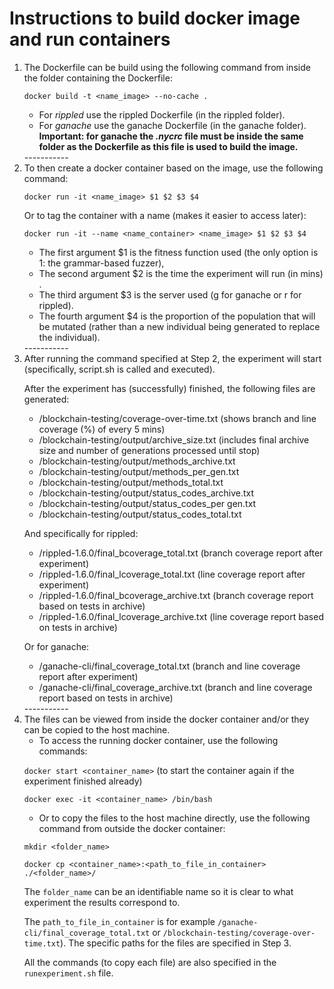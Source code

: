 # Instructions to build docker image and run containers
<ol>
<li>The Dockerfile can be build using the following command from inside the folder containing the Dockerfile:
 
`docker build -t <name_image> --no-cache .`

* For *rippled* use the rippled Dockerfile (in the rippled folder).
* For *ganache* use the ganache Dockerfile (in the ganache folder). 
**Important: for ganache the *.nycrc* file must be inside the same folder as the Dockerfile as this file is used to build the image.**
</li>
-----------
<li>
To then create a docker container based on the image, use the following command:

`docker run -it <name_image> $1 $2 $3 $4`

Or to tag the container with a name (makes it easier to access later):

`docker run -it --name <name_container> <name_image> $1 $2 $3 $4`
* The first argument $1 is the fitness function used (the only option is 1: the grammar-based fuzzer), 
* The second argument $2 is the time the experiment will run (in mins) .
* The third argument $3 is the server used (g for ganache or r for rippled).
* The fourth argument $4 is the proportion of the population that will be mutated (rather than a new individual being generated to replace the individual).

</li>
-----------
<li>
After running the command specified at Step 2, the experiment will start (specifically, script.sh is called and executed). 

After the experiment has (successfully) finished, the following files are generated:

* /blockchain-testing/coverage-over-time.txt (shows branch and line coverage (%) of every 5 mins)
* /blockchain-testing/output/archive_size.txt (includes final archive size and number of generations processed until stop)
* /blockchain-testing/output/methods_archive.txt
* /blockchain-testing/output/methods_per_gen.txt
* /blockchain-testing/output/methods_total.txt
* /blockchain-testing/output/status_codes_archive.txt
* /blockchain-testing/output/status_codes_per gen.txt
* /blockchain-testing/output/status_codes_total.txt

And specifically for rippled:
* /rippled-1.6.0/final_bcoverage_total.txt (branch coverage report after experiment)
* /rippled-1.6.0/final_lcoverage_total.txt (line coverage report after experiment)
* /rippled-1.6.0/final_bcoverage_archive.txt (branch coverage report based on tests in archive)
* /rippled-1.6.0/final_lcoverage_archive.txt (line coverage report based on tests in archive)

Or for ganache:
* /ganache-cli/final_coverage_total.txt (branch and line coverage report after experiment)
* /ganache-cli/final_coverage_archive.txt (branch and line coverage report based on tests in archive)

</li>
-----------

<li>
The files can be viewed from inside the docker container and/or they can be copied to the host machine. 

* To access the running docker container, use the following commands:

`docker start <container_name>` (to start the container again if the experiment finished already)

`docker exec -it <container_name> /bin/bash`

* Or to copy the files to the host machine directly, use the following command from outside the docker container: 

`mkdir <folder_name>`

`docker cp <container_name>:<path_to_file_in_container> ./<folder_name>/`

The `folder_name` can be an identifiable name so it is clear to what experiment the results correspond to.

The `path_to_file_in_container` is for example `/ganache-cli/final_coverage_total.txt` or `/blockchain-testing/coverage-over-time.txt`). The specific paths for the files are specified in Step 3.

All the commands (to copy each file) are also specified in the `runexperiment.sh` file.
</li>

</ol>
